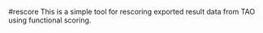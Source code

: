 #rescore
This is a simple tool for rescoring exported result data from TAO using functional scoring.
